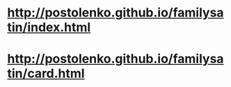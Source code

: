 # http://postolenko.github.io/familysatin/index.html
# http://postolenko.github.io/familysatin/card.html